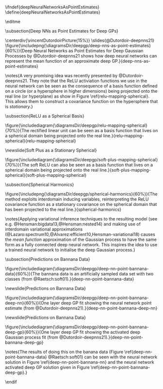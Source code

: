 \ifndef{deepNeuralNetworksAsPointEstimates}
\define{deepNeuralNetworksAsPointEstimates}

\editme

\subsection{Deep NNs as Point Estimates for Deep GPs}

\centerdiv{\vincentDutordoirPicture{15%}}
\slides{@Dutordoir-deepnns21}
\figure{\includepng{\diagramsDir/deepgp/deep-nns-as-point-estimates}{60%}}{Deep Neural Networks as Point Estimates for Deep Gaussian Processes by @Dutordoir-deepnns21 shows how deep neural networks can represent the mean function of an approximate deep GP.}{deep-nns-as-point-estimates}

\notes{A very promising idea was recently presented by @Dutordoir-deepnns21. They note that the ReLU activiation functions we use in the neural network can be seen as the consequence of a basis function defined on a circle (or a hypersphere in higher dimensions) being projected onto the real line (or hyperplane) as show in Figure \ref{relu-mapping-spherical}. This allows them to construct a covariance function on the hypersphere that is *stationary*.}

\subsection{ReLU as a Spherical Basis}

\figure{\includediagram{\diagramsDir/deepgp/relu-mapping-spherical}{70%}}{The rectified linear unit can be seen as a basis function that lives on a spherical domain being projected onto the real line.}{relu-mapping-spherical}{relu-mapping-spherical}

\newslide{Soft Plus as a Stationary Spherical}

\figure{\includediagram{\diagramsDir/deepgp/soft-plus-mapping-spherical}{70%}}{The soft ReLU can also be seen as a basis function that lives on a spherical domain being projected onto the real line.}{soft-plus-mapping-spherical}{soft-plus-mapping-spherical}

\subsection{Spherical Harmonics}

\figure{\includepng{\diagramsDir/deepgp/spherical-harmonics}{60%}}{The method exploits interdomain inducing variables, reinterpreting the ReLU covariance function as a stationary covariance on the spherical domain that has been projected to the real line.}{spherical-harmonics}

\notes{Applying variational inference techniques to the resulting model (see e.g. @Hensman:bigdata13,@Hensman:nested14) and making use of interdomain variational approximations (@Lazaro:spectrum10,@Alvarez:efficient10,Hensman-variational18) causes the *mean function* approximation of the Gaussian process to have the same form as a fully connected deep neural network. This inspires the idea to use a trained neural network to initialise the deep Gaussian process.}


\subsection{Predictions on Bannana Data}

\figure{\includediagram{\diagramsDir/deepgp/deep-nn-point-bannana-data}{60%}}{The bannana data is an artificially sampled data set with two classes (from @Raetsch:soft01).}{deep-nn-point-bannana-data}

\newslide{Predictions on Bannana Data}

\figure{\includediagram{\diagramsDir/deepgp/deep-nn-point-bannana-deep-nn}{60%}}{One layer deep GP fit showing the neural network point estimate (from @Dutordoir-deepnns21).}{deep-nn-point-bannana-deep-nn}

\newslide{Predictions on Bannana Data}

\figure{\includediagram{\diagramsDir/deepgp/deep-nn-point-bannana-deep-gp}{60%}}{One layer deep GP fit showing the activated deep Gaussian process fit (from @Dutordoir-deepnns21).}{deep-nn-point-bannana-deep-gp}

\notes{The results of doing this on the banana data (Figure \ref{deep-nn-point-bannana-data} @Raetsch:soft01) can be seen with the neural network solution in Figure \ref{deep-nn-point-bannana-nn} and the neural network activated deep GP solution given in Figure \ref{deep-nn-point-bannana-deep-gp}.}

\endif
